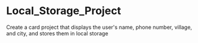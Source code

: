 # Local_Storage_Project
Create a card project that displays the user's name, phone number, village, and city, and stores them in local storage
